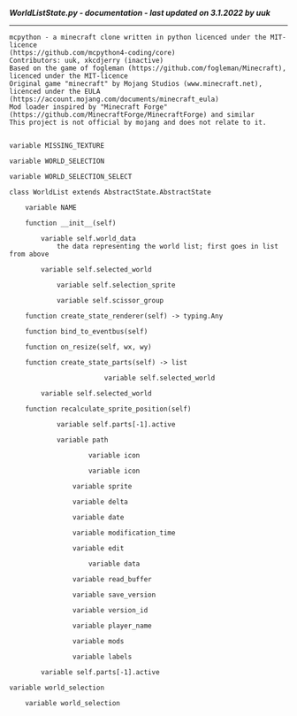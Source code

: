 ***WorldListState.py - documentation - last updated on 3.1.2022 by uuk***
___

    mcpython - a minecraft clone written in python licenced under the MIT-licence 
    (https://github.com/mcpython4-coding/core)
    Contributors: uuk, xkcdjerry (inactive)
    Based on the game of fogleman (https://github.com/fogleman/Minecraft), licenced under the MIT-licence
    Original game "minecraft" by Mojang Studios (www.minecraft.net), licenced under the EULA
    (https://account.mojang.com/documents/minecraft_eula)
    Mod loader inspired by "Minecraft Forge" (https://github.com/MinecraftForge/MinecraftForge) and similar
    This project is not official by mojang and does not relate to it.


    variable MISSING_TEXTURE

    variable WORLD_SELECTION

    variable WORLD_SELECTION_SELECT

    class WorldList extends AbstractState.AbstractState

        variable NAME

        function __init__(self)

            variable self.world_data
                the data representing the world list; first goes in list from above

            variable self.selected_world

                variable self.selection_sprite

                variable self.scissor_group

        function create_state_renderer(self) -> typing.Any

        function bind_to_eventbus(self)

        function on_resize(self, wx, wy)

        function create_state_parts(self) -> list

                            variable self.selected_world

            variable self.selected_world

        function recalculate_sprite_position(self)

                variable self.parts[-1].active

                variable path

                        variable icon

                        variable icon

                    variable sprite

                    variable delta

                    variable date

                    variable modification_time

                    variable edit

                        variable data

                    variable read_buffer

                    variable save_version

                    variable version_id

                    variable player_name

                    variable mods

                    variable labels

            variable self.parts[-1].active

    variable world_selection

        variable world_selection